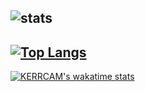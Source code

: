 ![stats](https://github-readme-stats.vercel.app/api?username=KERRCAM&show_icons=true&theme=tokyonight)  
---
[![Top Langs](https://github-readme-stats.vercel.app/api/top-langs/?username=KERRCAM&layout=compact)](https://github.com/KERRCAM/github-readme-stats)
--- 
[![KERRCAM's wakatime stats](https://github-readme-stats.vercel.app/api/wakatime?username=KERRCAM)](https://github.com/KERRCAM/github-readme-stats)
